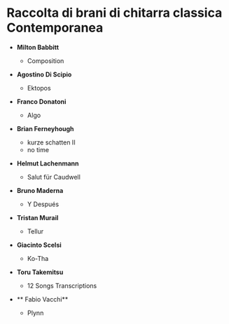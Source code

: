 # Raccolta di brani di chitarra classica Contemporanea

- **Milton Babbitt**
  
  - Composition

- **Agostino Di Scipio**
  
  - Ektopos

- **Franco Donatoni**

  - Algo

- **Brian Ferneyhough**
  
  - kurze schatten II
  - no time

- **Helmut Lachenmann**
  
  - Salut für Caudwell 

- **Bruno Maderna**
  
  - Y Después

- **Tristan Murail**
  
  - Tellur

- **Giacinto Scelsi**
  
  - Ko-Tha

- **Toru Takemitsu**
  
  - 12 Songs Transcriptions

- ** Fabio Vacchi**
  
  -  Plynn
